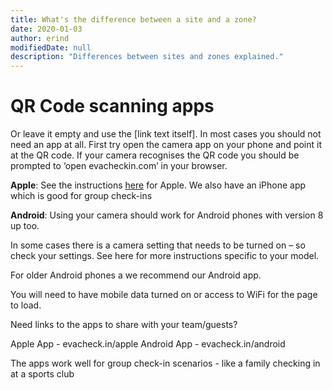 ```yaml
---
title: What's the difference between a site and a zone?
date: 2020-01-03
author: erind
modifiedDate: null
description: "Differences between sites and zones explained."
---
```


# QR Code scanning apps


Or leave it empty and use the [link text itself].
In most cases you should not need an app at all. First try open the camera app on your phone and point it at the QR code.  If your camera recognises the QR code you should be prompted to ‘open evacheckin.com’ in your browser. 

**Apple**: See the instructions [here](https://www.google.com) for Apple.  We also have an iPhone app which is good for group check-ins

**Android**: Using your camera should work for Android phones with version 8 up too. 

In some cases there is a camera setting that needs to be turned on – so check your settings. See here for more instructions specific to your model.  

For older Android phones a we recommend our Android app.

You will need to have mobile data turned on or access to WiFi for the page to load.  

Need links to the apps to share with your team/guests?

Apple App -  evacheck.in/apple 
Android App - evacheck.in/android

The apps work well for group check-in scenarios - like a family checking in at a sports club
